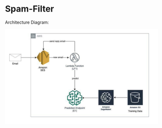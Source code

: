 # Spam-Filter

Architecture Diagram:

<img src="Images/architecture.png" width="600" align="right">
